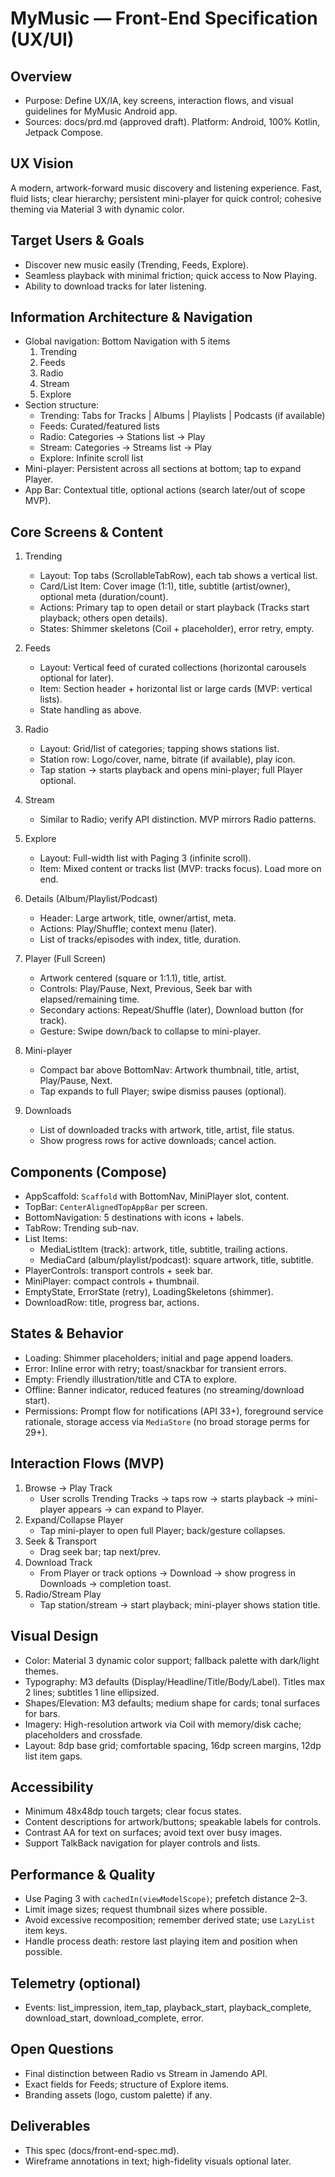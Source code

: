 # MyMusic — Front-End Specification (UX/UI)

## Overview
- Purpose: Define UX/IA, key screens, interaction flows, and visual guidelines for MyMusic Android app.
- Sources: docs/prd.md (approved draft). Platform: Android, 100% Kotlin, Jetpack Compose.

## UX Vision
A modern, artwork-forward music discovery and listening experience. Fast, fluid lists; clear hierarchy; persistent mini-player for quick control; cohesive theming via Material 3 with dynamic color.

## Target Users & Goals
- Discover new music easily (Trending, Feeds, Explore).
- Seamless playback with minimal friction; quick access to Now Playing.
- Ability to download tracks for later listening.

## Information Architecture & Navigation
- Global navigation: Bottom Navigation with 5 items
  1) Trending
  2) Feeds
  3) Radio
  4) Stream
  5) Explore
- Section structure:
  - Trending: Tabs for Tracks | Albums | Playlists | Podcasts (if available)
  - Feeds: Curated/featured lists
  - Radio: Categories → Stations list → Play
  - Stream: Categories → Streams list → Play
  - Explore: Infinite scroll list
- Mini-player: Persistent across all sections at bottom; tap to expand Player.
- App Bar: Contextual title, optional actions (search later/out of scope MVP).

## Core Screens & Content
1) Trending
   - Layout: Top tabs (ScrollableTabRow), each tab shows a vertical list.
   - Card/List Item: Cover image (1:1), title, subtitle (artist/owner), optional meta (duration/count).
   - Actions: Primary tap to open detail or start playback (Tracks start playback; others open details).
   - States: Shimmer skeletons (Coil + placeholder), error retry, empty.

2) Feeds
   - Layout: Vertical feed of curated collections (horizontal carousels optional for later).
   - Item: Section header + horizontal list or large cards (MVP: vertical lists).
   - State handling as above.

3) Radio
   - Layout: Grid/list of categories; tapping shows stations list.
   - Station row: Logo/cover, name, bitrate (if available), play icon.
   - Tap station → starts playback and opens mini-player; full Player optional.

4) Stream
   - Similar to Radio; verify API distinction. MVP mirrors Radio patterns.

5) Explore
   - Layout: Full-width list with Paging 3 (infinite scroll).
   - Item: Mixed content or tracks list (MVP: tracks focus). Load more on end.

6) Details (Album/Playlist/Podcast)
   - Header: Large artwork, title, owner/artist, meta.
   - Actions: Play/Shuffle; context menu (later).
   - List of tracks/episodes with index, title, duration.

7) Player (Full Screen)
   - Artwork centered (square or 1:1.1), title, artist.
   - Controls: Play/Pause, Next, Previous, Seek bar with elapsed/remaining time.
   - Secondary actions: Repeat/Shuffle (later), Download button (for track).
   - Gesture: Swipe down/back to collapse to mini-player.

8) Mini-player
   - Compact bar above BottomNav: Artwork thumbnail, title, artist, Play/Pause, Next.
   - Tap expands to full Player; swipe dismiss pauses (optional).

9) Downloads
   - List of downloaded tracks with artwork, title, artist, file status.
   - Show progress rows for active downloads; cancel action.

## Components (Compose)
- AppScaffold: `Scaffold` with BottomNav, MiniPlayer slot, content.
- TopBar: `CenterAlignedTopAppBar` per screen.
- BottomNavigation: 5 destinations with icons + labels.
- TabRow: Trending sub-nav.
- List Items:
  - MediaListItem (track): artwork, title, subtitle, trailing actions.
  - MediaCard (album/playlist/podcast): square artwork, title, subtitle.
- PlayerControls: transport controls + seek bar.
- MiniPlayer: compact controls + thumbnail.
- EmptyState, ErrorState (retry), LoadingSkeletons (shimmer).
- DownloadRow: title, progress bar, actions.

## States & Behavior
- Loading: Shimmer placeholders; initial and page append loaders.
- Error: Inline error with retry; toast/snackbar for transient errors.
- Empty: Friendly illustration/title and CTA to explore.
- Offline: Banner indicator, reduced features (no streaming/download start).
- Permissions: Prompt flow for notifications (API 33+), foreground service rationale, storage access via `MediaStore` (no broad storage perms for 29+).

## Interaction Flows (MVP)
1) Browse → Play Track
   - User scrolls Trending Tracks → taps row → starts playback → mini-player appears → can expand to Player.
2) Expand/Collapse Player
   - Tap mini-player to open full Player; back/gesture collapses.
3) Seek & Transport
   - Drag seek bar; tap next/prev.
4) Download Track
   - From Player or track options → Download → show progress in Downloads → completion toast.
5) Radio/Stream Play
   - Tap station/stream → start playback; mini-player shows station title.

## Visual Design
- Color: Material 3 dynamic color support; fallback palette with dark/light themes.
- Typography: M3 defaults (Display/Headline/Title/Body/Label). Titles max 2 lines; subtitles 1 line ellipsized.
- Shapes/Elevation: M3 defaults; medium shape for cards; tonal surfaces for bars.
- Imagery: High-resolution artwork via Coil with memory/disk cache; placeholders and crossfade.
- Layout: 8dp base grid; comfortable spacing, 16dp screen margins, 12dp list item gaps.

## Accessibility
- Minimum 48x48dp touch targets; clear focus states.
- Content descriptions for artwork/buttons; speakable labels for controls.
- Contrast AA for text on surfaces; avoid text over busy images.
- Support TalkBack navigation for player controls and lists.

## Performance & Quality
- Use Paging 3 with `cachedIn(viewModelScope)`; prefetch distance 2–3.
- Limit image sizes; request thumbnail sizes where possible.
- Avoid excessive recomposition; remember derived state; use `LazyList` item keys.
- Handle process death: restore last playing item and position when possible.

## Telemetry (optional)
- Events: list_impression, item_tap, playback_start, playback_complete, download_start, download_complete, error.

## Open Questions
- Final distinction between Radio vs Stream in Jamendo API.
- Exact fields for Feeds; structure of Explore items.
- Branding assets (logo, custom palette) if any.

## Deliverables
- This spec (docs/front-end-spec.md).
- Wireframe annotations in text; high-fidelity visuals optional later.
